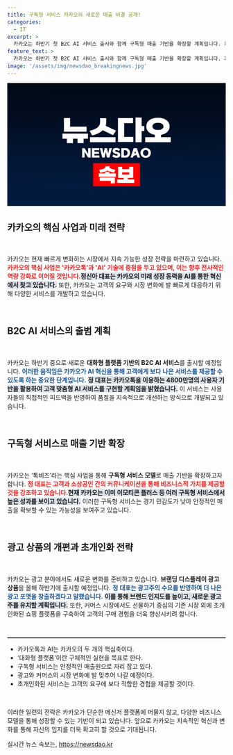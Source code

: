 ```yaml
---
title: 구독형 서비스 카카오의 새로운 매출 비결 공개!
categories:
  - IT
excerpt: >
  카카오는 하반기 첫 B2C AI 서비스 출시와 함께 구독형 매출 기반을 확장할 계획입니다. 카카오톡과 AI 중심의 혁신으로 광고와 커머스 시장에서 초개인화를 추진하며, 게임 체인저로 떠오르는 행보가 주목받고 있습니다.
feature_text: >
  카카오는 하반기 첫 B2C AI 서비스 출시와 함께 구독형 매출 기반을 확장할 계획입니다. 카카오톡과 AI 중심의 혁신으로 광고와 커머스 시장에서 초개인화를 추진하며, 게임 체인저로 떠오르는 행보가 주목받고 있습니다.
image: '/assets/img/newsdao_breakingnews.jpg'
---
```


<p><img src="/assets/img/newsdao_breakingnews.jpg" alt="koreaapp 속보" /></p>

<h2 data-ke-size="size26">카카오의 핵심 사업과 미래 전략</h2>

<p data-ke-size="size16">&nbsp;</p>

<p>카카오는 현재 빠르게 변화하는 시장에서 지속 가능한 성장 전략을 마련하고 있습니다. <b><span style="color: #ee2323;">카카오의 핵심 사업은 '카카오톡'과 'AI' 기술에 중점을 두고 있으며, 이는 향후 전사적인 역량 강화로 이어질 것입니다.</span></b><b><span style="background-color: #21538527;">정신아 대표는 카카오의 미래 성장 동력을 AI를 통한 혁신에서 찾고 있습니다.</span></b> 또한, 카카오는 고객의 요구와 시장 변화에 발 빠르게 대응하기 위해 다양한 서비스를 개발하고 있습니다. </p>

<p data-ke-size="size16">&nbsp;</p>

<h2 data-ke-size="size26">B2C AI 서비스의 출범 계획</h2>

<p data-ke-size="size16">&nbsp;</p>

<p>카카오는 하반기 중으로 새로운 <b>대화형 플랫폼 기반의 B2C AI 서비스</b>를 출시할 예정입니다. <b><span style="color: #1a5490;">이러한 움직임은 카카오가 AI 혁신을 통해 고객에게 보다 나은 서비스를 제공할 수 있도록 하는 중요한 단계입니다.</span></b> <b><span style="background-color: #21538527;">정 대표는 카카오톡을 이용하는 4800만명의 사용자 기반을 활용하여 고객 맞춤형 AI 서비스를 구현할 계획임을 밝혔습니다.</span></b> 이 서비스는 사용자들의 직접적인 피드백을 반영하여 품질을 지속적으로 개선하는 방식으로 개발되고 있습니다.</p>

<p data-ke-size="size16">&nbsp;</p>

<h2 data-ke-size="size26">구독형 서비스로 매출 기반 확장</h2>

<p data-ke-size="size16">&nbsp;</p>

<p>카카오는 ‘톡비즈’라는 핵심 사업을 통해 <b>구독형 서비스 모델</b>로 매출 기반을 확장하고자 합니다. <b><span style="color: #ee2323;">정 대표는 고객과 소상공인 간의 커뮤니케이션을 통해 비즈니스적 가치를 제공할 것을 강조하고 있습니다.</span></b><b><span style="background-color: #21538527;">현재 카카오는 이미 이모티콘 플러스 등 여러 구독형 서비스에서 높은 성과를 보이고 있습니다.</span></b> 이러한 구독형 서비스는 경기 민감도가 낮아 안정적인 매출을 확보할 수 있는 가능성을 보여주고 있습니다.</p>

<p data-ke-size="size16">&nbsp;</p>

<h2 data-ke-size="size26">광고 상품의 개편과 초개인화 전략</h2>

<p data-ke-size="size16">&nbsp;</p>

<p>카카오는 광고 분야에서도 새로운 변화를 준비하고 있습니다. <b>브랜딩 디스플레이 광고 상품</b>을 올해 하반기에 출시할 예정입니다. <b><span style="color: #1a5490;">정 대표는 광고주의 수요를 반영하여 더 나은 광고 포맷을 창출하겠다고 말했습니다.</span></b> <b><span style="background-color: #21538527;">이를 통해 브랜드 인지도를 높이고, 새로운 광고주를 유치할 계획입니다.</span></b> 또한, 커머스 시장에서도 선물하기 중심의 기존 시장 외에 초개인화된 쇼핑 플랫폼을 구축하여 고객의 구매 경험을 더욱 향상시키려 합니다.</p>

<p data-ke-size="size16">&nbsp;</p>

<hr style="height: 2px;">

<ul>
<li>카카오톡과 AI는 카카오의 두 개의 핵심축이다.</li>
<li>‘대화형 플랫폼’이란 구체적인 실현을 목표로 한다.</li>
<li>구독형 서비스는 안정적인 매출원으로 자리 잡고 있다.</li>
<li>광고와 커머스의 시장 변화에 발 맞추어 나갈 예정이다.</li>
<li>초개인화된 서비스는 고객의 요구에 보다 적합한 경험을 제공할 것이다.</li>
</ul>

<p data-ke-size="size16">&nbsp;</p>

<p>이러한 일련의 전략은 카카오가 단순한 메신저 플랫폼에 머물지 않고, 다양한 비즈니스 모델을 통해 성장할 수 있는 기반이 되고 있습니다. 앞으로 카카오는 지속적인 혁신과 변화를 통해 자신의 입지를 더욱 확고히 할 것으로 기대됩니다.</p>
실시간 뉴스 속보는, <a href="https://newsdao.kr" rel="dofollow">https://newsdao.kr</a>


